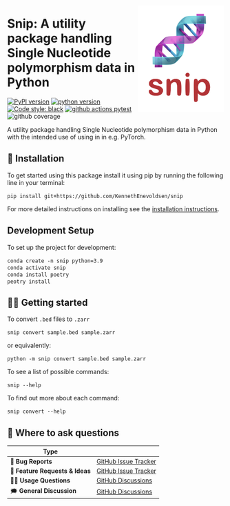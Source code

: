 <a href="https://github.com/kennethenevoldsen/snip"><img src="https://github.com/KennethEnevoldsen/snip/blob/main/docs/_static/icon.png?raw=true" width="200" align="right" /></a>
# Snip: A utility package handling Single Nucleotide polymorphism data in Python


[![PyPI version](https://badge.fury.io/py/snip.svg)](https://pypi.org/project/snip/)
[![python version](https://img.shields.io/badge/Python-%3E=3.8-blue)](https://github.com/kennethenevoldsen/snip)
[![Code style: black](https://img.shields.io/badge/Code%20Style-Black-black)](https://black.readthedocs.io/en/stable/the_black_code_style/current_style.html)
[![github actions pytest](https://github.com/kennethenevoldsen/snip/actions/workflows/pytest.yml/badge.svg)](https://github.com/kennethenevoldsen/snip/actions)
![github coverage](https://img.shields.io/endpoint?url=https://gist.githubusercontent.com/KennethEnevoldsen/c102b02c0430c5e834a7a39abd846130/raw/badge-snip-coverage.json)


A utility package handling Single Nucleotide polymorphism data in Python with the intended use of using in in e.g. PyTorch.

## 🔧 Installation
To get started using this package install it using pip by running the following line in your terminal:

```
pip install git+https://github.com/KennethEnevoldsen/snip
```


For more detailed instructions on installing see the [installation instructions](https://kennethenevoldsen.github.io/snip/installation).


## Development Setup

To set up the project for development:
```
conda create -n snip python=3.9
conda activate snip
conda install poetry
peotry install
```

## 👩‍💻 Getting started

To convert `.bed` files to `.zarr`
```
snip convert sample.bed sample.zarr
```

or equivalently:

```
python -m snip convert sample.bed sample.zarr
```

To see a list of possible commands:
```
snip --help
```

To find out more about each command:

```
snip convert --help
```




<!-- ## 📖 Documentation

| Documentation              |                                                                     |
| -------------------------- | ------------------------------------------------------------------- |
| 📰 **[News and changelog]** | New additions, changes and version history.                         |
| 🎛 **[API References]**     | The reference for the package API. Including function documentation |
| 🙋 **[FAQ]**                | Frequently asked question                                           |

[usage guides]: https://kennethenevoldsen.github.io/snip/introduction.html
[api references]: https://kennethenevoldsen.github.io/snip/
[News and changelog]: https://kennethenevoldsen.github.io/snip/news.html
[FAQ]: https://kennethenevoldsen.github.io/snip/faq.html -->

## 💬 Where to ask questions

| Type                           |                        |
| ------------------------------ | ---------------------- |
| 🚨 **Bug Reports**              | [GitHub Issue Tracker] |
| 🎁 **Feature Requests & Ideas** | [GitHub Issue Tracker] |
| 👩‍💻 **Usage Questions**          | [GitHub Discussions]   |
| 🗯 **General Discussion**       | [GitHub Discussions]   |

[github issue tracker]: https://github.com/kennethenevoldsen/snip/issues
[github discussions]: https://github.com/kennethenevoldsen/snip/discussions

